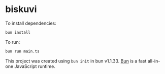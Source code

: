 # biskuvi

To install dependencies:

```bash
bun install
```

To run:

```bash
bun run main.ts
```

This project was created using `bun init` in bun v1.1.33. [Bun](https://bun.sh) is a fast all-in-one JavaScript runtime.
